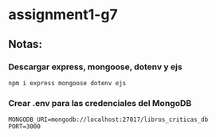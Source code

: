 # assignment1-g7

## Notas:

### Descargar express, mongoose, dotenv y ejs

`npm i express mongoose dotenv ejs`

### Crear .env para las credenciales del MongoDB

```
MONGODB_URI=mongodb://localhost:27017/libros_criticas_db
PORT=3000
```
